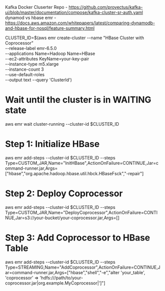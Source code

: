 Kafka Docker Cluserter Repo - https://github.com/provectus/kafka-ui/blob/master/documentation/compose/kafka-cluster-sr-auth.yaml
dynamod vs hbase emr - https://docs.aws.amazon.com/whitepapers/latest/comparing-dynamodb-and-hbase-for-nosql/feature-summary.html



CLUSTER_ID=$(aws emr create-cluster --name "HBase Cluster with Coprocessor" \
  --release-label emr-6.5.0 \
  --applications Name=Hadoop Name=HBase \
  --ec2-attributes KeyName=your-key-pair \
  --instance-type m5.xlarge \
  --instance-count 3 \
  --use-default-roles \
  --output text --query 'ClusterId')

# Wait until the cluster is in WAITING state
aws emr wait cluster-running --cluster-id $CLUSTER_ID

# Step 1: Initialize HBase
aws emr add-steps --cluster-id $CLUSTER_ID --steps Type=CUSTOM_JAR,Name="InitHBase",ActionOnFailure=CONTINUE,Jar=command-runner.jar,Args=["hbase","org.apache.hadoop.hbase.util.hbck.HBaseFsck","-repair"]

# Step 2: Deploy Coprocessor
aws emr add-steps --cluster-id $CLUSTER_ID --steps Type=CUSTOM_JAR,Name="DeployCoprocessor",ActionOnFailure=CONTINUE,Jar=s3://your-bucket/your-coprocessor.jar,Args=[]

# Step 3: Add Coprocessor to HBase Table
aws emr add-steps --cluster-id $CLUSTER_ID --steps Type=STREAMING,Name="AddCoprocessor",ActionOnFailure=CONTINUE,Jar=command-runner.jar,Args=["hbase","shell","-e","alter 'your_table', 'coprocessor' => 'hdfs:///path/to/your-coprocessor.jar|org.example.MyCoprocessor|']"]

